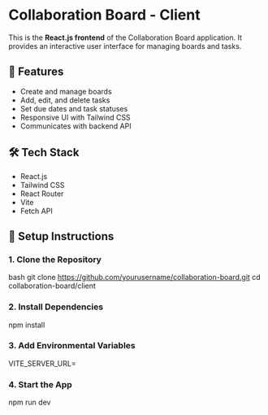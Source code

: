 # Collaboration Board - Client

This is the **React.js frontend** of the Collaboration Board application. It provides an interactive user interface for managing boards and tasks.

## 🚀 Features

- Create and manage boards
- Add, edit, and delete tasks
- Set due dates and task statuses
- Responsive UI with Tailwind CSS
- Communicates with backend API

## 🛠 Tech Stack

- React.js
- Tailwind CSS
- React Router
- Vite
- Fetch API

## 🔧 Setup Instructions

### 1. Clone the Repository

bash
git clone https://github.com/yourusername/collaboration-board.git
cd collaboration-board/client

### 2. Install Dependencies

npm install

### 3. Add Environmental Variables

VITE_SERVER_URL=<backend url>

### 4. Start the App

npm run dev
